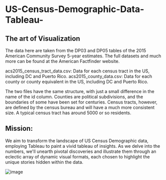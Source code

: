 # US-Census-Demographic-Data-Tableau-
## The art of Visualization

The data here are taken from the DP03 and DP05 tables of the 2015 American Community Survey 5-year estimates. The full datasets and much more can be found at the American Factfinder website. 

acs2015_census_tract_data.csv: Data for each census tract in the US, including DC and Puerto Rico.
acs2015_county_data.csv: Data for each county or county equivalent in the US, including DC and Puerto Rico.

The two files have the same structure, with just a small difference in the name of the id column. Counties are political subdivisions, and the boundaries of some have been set for centuries. Census tracts, however, are defined by the census bureau and will have a much more consistent size. A typical census tract has around 5000 or so residents.

## Mission:
We aim to transform the landscape of US Census Demographic data, employing Tableau to paint a vivid tableau of insights. As we delve into the numbers, we'll unearth pivotal discoveries and illustrate them through an eclectic array of dynamic visual formats, each chosen to highlight the unique stories hidden within the data.

![image](https://github.com/heshamosama165/US-Census-Demographic-Data-Tableau-/assets/106331921/f9ccd989-1240-454f-a2f6-d1e6eafb0a74)


